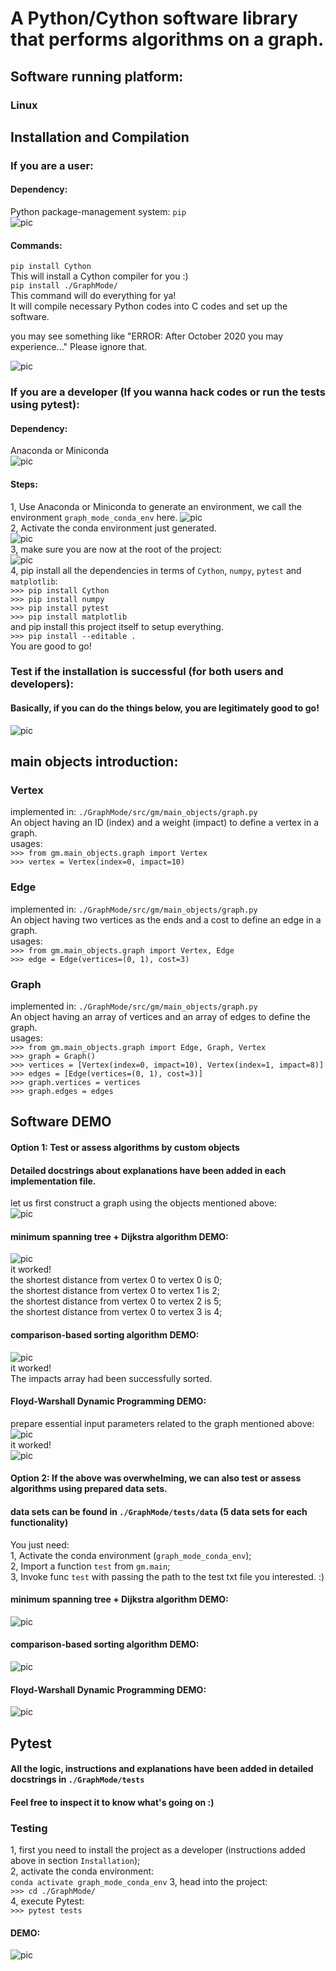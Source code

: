 # A Python/Cython software library that performs algorithms on a graph.  

## Software running platform:  
### Linux

## Installation and Compilation  

### If you are a user:  
#### Dependency:
Python package-management system: `pip`  
![pic](resources/readme_pics/gm_demo4.png)   
#### Commands:  
`pip install Cython`  
This will install a Cython compiler for you :)  
`pip install ./GraphMode/`  
This command will do everything for ya!  
It will compile necessary Python codes into C codes and set up the software.  

you may see something like "ERROR: After October 2020 you may experience..."  Please ignore that.  

![pic](resources/readme_pics/gm_demo1.png)    

### If you are a developer (If you wanna hack codes or run the tests using pytest):    
#### Dependency:  
Anaconda or Miniconda  
![pic](resources/readme_pics/gm_demo3.png)   
#### Steps:    
1, Use Anaconda or Miniconda to generate an environment, we call the environment `graph_mode_conda_env` here.
![pic](resources/readme_pics/gm_demo2.png)    
2, Activate the conda environment just generated.  
![pic](resources/readme_pics/gm_demo5.png)    
3, make sure you are now at the root of the project:  
![pic](resources/readme_pics/gm_demo6.png)    
4, pip install all the dependencies in terms of `Cython`, `numpy`, `pytest` and `matplotlib`:  
`>>> pip install Cython`  
`>>> pip install numpy`  
`>>> pip install pytest`  
`>>> pip install matplotlib`  
and pip install this project itself to setup everything.  
`>>> pip install --editable .`  
You are good to go!  

### Test if the installation is successful (for both users and developers):  
#### Basically, if you can do the things below, you are legitimately good to go!  
![pic](resources/readme_pics/gm_demo7.png)   

## main objects introduction:  
### Vertex
implemented in: `./GraphMode/src/gm/main_objects/graph.py`  
An object having an ID (index) and a weight (impact) to define a vertex in a graph.  
usages:  
`>>> from gm.main_objects.graph import Vertex`  
`>>> vertex = Vertex(index=0, impact=10)`  
### Edge  
implemented in: `./GraphMode/src/gm/main_objects/graph.py`  
An object having two vertices as the ends and a cost to define an edge in a graph.  
usages:  
`>>> from gm.main_objects.graph import Vertex, Edge`  
`>>> edge = Edge(vertices=(0, 1), cost=3)`  
### Graph
implemented in: `./GraphMode/src/gm/main_objects/graph.py`  
An object having an array of vertices and an array of edges to define the graph.  
usages:  
`>>> from gm.main_objects.graph import Edge, Graph, Vertex`  
`>>> graph = Graph()`  
`>>> vertices = [Vertex(index=0, impact=10), Vertex(index=1, impact=8)]`  
`>>> edges = [Edge(vertices=(0, 1), cost=3)]`  
`>>> graph.vertices = vertices`  
`>>> graph.edges = edges`  

## Software DEMO  
#### Option 1: Test or assess algorithms by custom objects  
#### Detailed docstrings about explanations have been added in each implementation file.
let us first construct a graph using the objects mentioned above:  
![pic](resources/readme_pics/gm_demo17.png)   
#### minimum spanning tree + Dijkstra algorithm DEMO:  
![pic](resources/readme_pics/gm_demo10.png)  
it worked!  
the shortest distance from vertex 0 to vertex 0 is 0;  
the shortest distance from vertex 0 to vertex 1 is 2;  
the shortest distance from vertex 0 to vertex 2 is 5;  
the shortest distance from vertex 0 to vertex 3 is 4;  
#### comparison-based sorting algorithm DEMO:  
![pic](resources/readme_pics/gm_demo11.png)  
it worked!  
The impacts array had been successfully sorted.  
#### Floyd-Warshall Dynamic Programming DEMO:  
prepare essential input parameters related to the graph mentioned above:  
![pic](resources/readme_pics/gm_demo12.png)  
it worked!  
![pic](resources/readme_pics/gm_demo13.png) 

#### Option 2: If the above was overwhelming, we can also test or assess algorithms using prepared data sets.  
#### data sets can be found in `./GraphMode/tests/data` (5 data sets for each functionality)  
You just need:  
1, Activate the conda environment (`graph_mode_conda_env`);  
2, Import a function `test` from `gm.main`;  
3, Invoke func `test` with passing the path to the test txt file you interested. :)  
#### minimum spanning tree + Dijkstra algorithm DEMO:  
![pic](resources/readme_pics/gm_demo14.png)  
#### comparison-based sorting algorithm DEMO:  
![pic](resources/readme_pics/gm_demo15.png)  
#### Floyd-Warshall Dynamic Programming DEMO:  
![pic](resources/readme_pics/gm_demo16.png)  

## Pytest  
#### All the logic, instructions and explanations have been added in detailed docstrings in  `./GraphMode/tests`  
#### Feel free to inspect it to know what's going on :) 
### Testing  
1, first you need to install the project as a developer (instructions added above in section `Installation`);  
2, activate the conda environment:  
`conda activate graph_mode_conda_env`
3, head into the project:  
`>>> cd ./GraphMode/`  
4, execute Pytest:  
`>>> pytest tests`  
#### DEMO:  
 ![pic](resources/readme_pics/gm_demo18.png)  